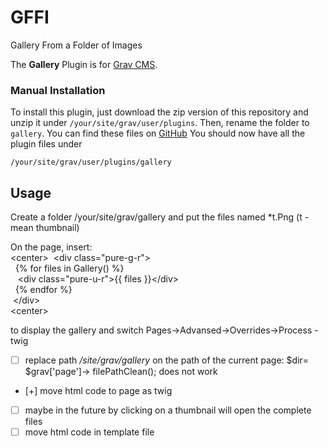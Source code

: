 # GFFI
Gallery From a Folder of Images

The **Gallery** Plugin is for [Grav CMS](http://github.com/getgrav/grav).


### Manual Installation

To install this plugin, just download the zip version of this repository and unzip it under `/your/site/grav/user/plugins`. Then, rename the folder to `gallery`. You can find these files on [GitHub](https://github.com/Stepanov-Sergey/GFFI/) 
You should now have all the plugin files under

    /your/site/grav/user/plugins/gallery
	
## Usage

Сreate a folder /your/site/grav/gallery
and put the files named *t.Png (t - mean thumbnail)

On the page, insert:</br>
\<center>
&nbsp;\<div class="pure-g-r"></br>
&nbsp;&nbsp;{% for files in Gallery() %}</br>
&nbsp;&nbsp;&nbsp;\<div class="pure-u-r">{{ files }}\</div></br>
&nbsp;&nbsp;{% endfor %}</br>
&nbsp;\</div></br>
\<center>

to display the gallery 
and switch Pages->Advansed->Overrides->Process - twig
- [ ]  replace path <i>/site/grav/gallery</i> on the path of the current page: $dir= $grav['page']-> filePathClean(); does not work
- [+] move html code to page as twig
- [ ] maybe in the future by clicking on a thumbnail will open the complete files
- [ ] move html code in template file
